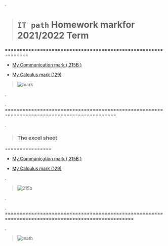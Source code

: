 .


> # `IT path` Homework markfor  2021/2022 Term


==============================================================



- [My Communication mark  ( 215B ) ](https://github.com/nancyalaswad90/My-Homework-mark-for-2021-2022-Term/blob/main/Nancy%20Al%20Aswad%20-TMA%20-%20215B.pdf)

- [My Calculus mark (129)](https://github.com/nancyalaswad90/My-Homework-mark-for-2021-2022-Term/blob/main/Nancy%20Al%20Aswad%20-%20MST129%20TMA.pdf)


> ![mark](https://user-images.githubusercontent.com/36210723/146539698-6412a47c-abb7-4484-8b27-4ed47d870709.png)


.

. ============================================================================================

.

> ### The excel sheet 
> 

================

- [My Communication mark  ( 215B ) ](https://github.com/nancyalaswad90/My-Homework-mark-for-2021-2022-Term/blob/main/%5B2180385%5D%20Nancy%20Al-%20Aswed.xlsx)

- [My Calculus mark (129) ](https://github.com/nancyalaswad90/My-Homework-mark-for-2021-2022-Term/blob/main/MT129-TMA-2180385%20(4).xlsx)


.


> ![215b](https://user-images.githubusercontent.com/36210723/146160928-f978f210-c7d0-4956-b339-5dfcb67ef91f.png)

.

. ==================================================================================================

.


> ![math](https://user-images.githubusercontent.com/36210723/146540305-999ded98-48ce-41ed-9bbd-91796da5e586.png)
